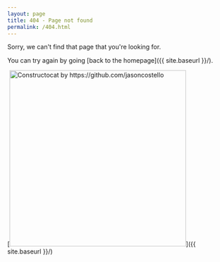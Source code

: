 ```yaml
---
layout: page
title: 404 - Page not found
permalink: /404.html
---
```


Sorry, we can't find that page that you're looking for.

You can try again by going [back to the homepage]({{ site.baseurl }}/).

[<img src="{{ site.baseurl }}/images/404.jpg" alt="Constructocat by https://github.com/jasoncostello" style="width: 400px;"/>]({{ site.baseurl }}/)
